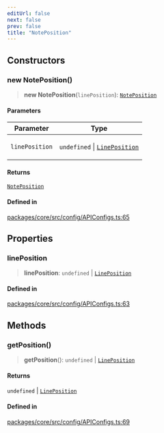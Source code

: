 ```yaml
---
editUrl: false
next: false
prev: false
title: "NotePosition"
---
```


## Constructors

### new NotePosition()

> **new NotePosition**(`linePosition`): [`NotePosition`](/obsidian-meta-bind-plugin-docs/api/classes/noteposition/)

#### Parameters

<table>
<thead>
<tr>
<th>Parameter</th>
<th>Type</th>
</tr>
</thead>
<tbody>
<tr>
<td>

`linePosition`

</td>
<td>

`undefined` \| [`LinePosition`](/obsidian-meta-bind-plugin-docs/api/interfaces/lineposition/)

</td>
</tr>
</tbody>
</table>

#### Returns

[`NotePosition`](/obsidian-meta-bind-plugin-docs/api/classes/noteposition/)

#### Defined in

[packages/core/src/config/APIConfigs.ts:65](https://github.com/mProjectsCode/obsidian-meta-bind-plugin/blob/f6219a613aed1d40ff7f62bc1faab53d3dd969bb/packages/core/src/config/APIConfigs.ts#L65)

## Properties

### linePosition

> **linePosition**: `undefined` \| [`LinePosition`](/obsidian-meta-bind-plugin-docs/api/interfaces/lineposition/)

#### Defined in

[packages/core/src/config/APIConfigs.ts:63](https://github.com/mProjectsCode/obsidian-meta-bind-plugin/blob/f6219a613aed1d40ff7f62bc1faab53d3dd969bb/packages/core/src/config/APIConfigs.ts#L63)

## Methods

### getPosition()

> **getPosition**(): `undefined` \| [`LinePosition`](/obsidian-meta-bind-plugin-docs/api/interfaces/lineposition/)

#### Returns

`undefined` \| [`LinePosition`](/obsidian-meta-bind-plugin-docs/api/interfaces/lineposition/)

#### Defined in

[packages/core/src/config/APIConfigs.ts:69](https://github.com/mProjectsCode/obsidian-meta-bind-plugin/blob/f6219a613aed1d40ff7f62bc1faab53d3dd969bb/packages/core/src/config/APIConfigs.ts#L69)
